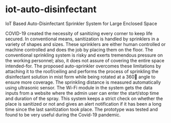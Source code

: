 # iot-auto-disinfectant
IoT Based Auto-Disinfectant Sprinkler System for Large  Enclosed Space

COVID-19 created the necessity of sanitizing every corner to keep life 
secured. In conventional means, sanitization is handled by sprinklers in a variety 
of shapes and sizes. These sprinklers are either human controlled or machine controlled and does the job by placing them on the floor. The conventional sprinkling system is risky and exerts tremendous pressure on the working personnel; 
also, it does not assure of covering the entire space intended-for. The proposed 
auto-sprinkler overcomes these limitations by attaching it to the roof/ceiling and 
performs the process of sprinkling the disinfectant solution in mist form while 
being rotated at a 360 angle to ensure more coverage. The sprinkling distance is 
measured automatically using ultrasonic sensor. The Wi-Fi module in the system 
gets the data inputs from a website where the admin user can enter the start/stop 
time and duration of the spray. This system keeps a strict check on whether the 
place is sanitized or not and gives an alert notification if it has been a long time 
since the last sanitization took place. The prototype was tested and found to be 
very useful during the Covid-19 pandemic.
